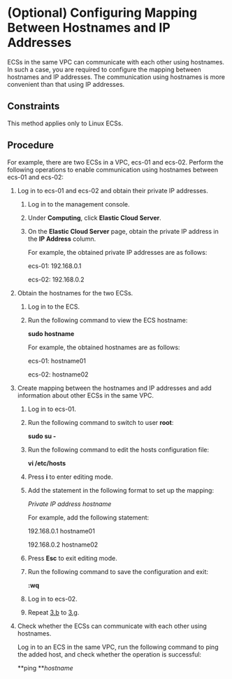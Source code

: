 # \(Optional\) Configuring Mapping Between Hostnames and IP Addresses<a name="EN-US_TOPIC_0074752335"></a>

ECSs in the same VPC can communicate with each other using hostnames. In such a case, you are required to configure the mapping between hostnames and IP addresses. The communication using hostnames is more convenient than that using IP addresses.

## Constraints<a name="section1399111463019"></a>

This method applies only to Linux ECSs.

## Procedure<a name="section4184679493755"></a>

For example, there are two ECSs in a VPC, ecs-01 and ecs-02. Perform the following operations to enable communication using hostnames between ecs-01 and ecs-02:

1.  Log in to ecs-01 and ecs-02 and obtain their private IP addresses.
    1.  Log in to the management console.
    2.  Under  **Computing**, click  **Elastic Cloud Server**.
    3.  On the  **Elastic Cloud Server**  page, obtain the private IP address in the  **IP Address**  column.

        For example, the obtained private IP addresses are as follows:

        ecs-01: 192.168.0.1

        ecs-02: 192.168.0.2

2.  Obtain the hostnames for the two ECSs.
    1.  Log in to the ECS.
    2.  Run the following command to view the ECS hostname:

        **sudo hostname**

        For example, the obtained hostnames are as follows:

        ecs-01: hostname01

        ecs-02: hostname02

3.  Create mapping between the hostnames and IP addresses and add information about other ECSs in the same VPC.
    1.  Log in to ecs-01.
    2.  <a name="li6087483710276"></a>Run the following command to switch to user  **root**:

        **sudo su -**

    3.  Run the following command to edit the hosts configuration file:

        **vi /etc/hosts**

    4.  Press  **i**  to enter editing mode.
    5.  Add the statement in the following format to set up the mapping:

        _Private IP address hostname_

        For example, add the following statement:

        192.168.0.1 hostname01

        192.168.0.2 hostname02

    6.  Press  **Esc**  to exit editing mode.
    7.  <a name="li64061240102622"></a>Run the following command to save the configuration and exit:

        **:wq**

    8.  Log in to ecs-02.
    9.  Repeat  [3.b](#li6087483710276)  to  [3.g](#li64061240102622).

4.  Check whether the ECSs can communicate with each other using hostnames.

    Log in to an ECS in the same VPC, run the following command to ping the added host, and check whether the operation is successful:

    **ping **_hostname_


